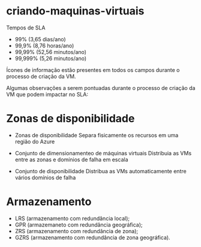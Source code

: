 # criando-maquinas-virtuais

Tempos de SLA

- 99% (3,65 dias/ano)
- 99,9% (8,76 horas/ano)
- 99,99% (52,56 minutos/ano)
- 99,999% (5,26 minutos/ano)

Ícones de informação estão presentes em todos os campos durante o processo de criação da VM.

Algumas observações a serem pontuadas durante o processo de criação da VM que podem impactar no SLA:

# Zonas de disponibilidade
- Zonas de disponibilidade
Separa fisicamente os recursos em uma região do Azure

- Conjunto de dimensionamenteo de máquinas virtuais
Distribuia as VMs entre as zonas e domínios de falha em escala

- Conjunto de disponibilidade
Distribua as VMs automaticamente entre vários domínios de falha

# Armazenamento

- LRS (armazenamento com redundância local);
- GPR (armazemaneto com redundância geográfica);
- ZRS (armazenamento com redundância de zona);
- GZRS (armazenamento com redundância de zona geográfica).
